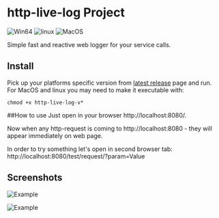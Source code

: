 # http-live-log Project
![Win64](https://github.com/ognivo777/http-live-log/actions/workflows/gradle-release-build-native-win64.yml/badge.svg)
![linux](https://github.com/ognivo777/http-live-log/actions/workflows/gradle-release-build.yml/badge.svg)
![MacOS](https://github.com/ognivo777/http-live-log/actions/workflows/gradle-release-build-native-macos.yml/badge.svg)

Simple fast and reactive web logger for your service calls.


## Install
Pick up your platforms specific version from  [latest release](https://github.com/ognivo777/http-live-log/releases/latest) page and run. For MacOS and linux you may need to make it executable with:

```chmod +x http-live-log-v*```

##How to use
Just open in your browser http://localhost:8080/.

Now when any http-request is coming to http://localhost:8080 - they will appear immediately on web page. 

In order to try something let's open in second browser tab: http://localhost:8080/test/request/?param=Value 

## Screenshots
![Example](https://drive.google.com/uc?export=download&id=1UIZdLdN1RxFazmKNlB3hA71q4RfFmCQH)

![Example](https://drive.google.com/uc?export=download&id=1hvU6lxPINBkF49V14fVTLCVYpWo_sT0f)



